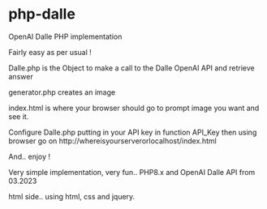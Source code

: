 # php-dalle
OpenAI Dalle PHP implementation

Fairly easy as per usual ! 


Dalle.php is the Object to make a call to the Dalle OpenAI API and retrieve answer

generator.php creates an image

index.html is where your browser should go to prompt image you want and see it.


Configure Dalle.php putting in your API key in function API_Key
then using browser go on http://whereisyourserverorlocalhost/index.html


And.. enjoy ! 


Very simple implementation, very fun.. PHP8.x and OpenAI Dalle API from 03.2023

html side.. using html, css and jquery.



